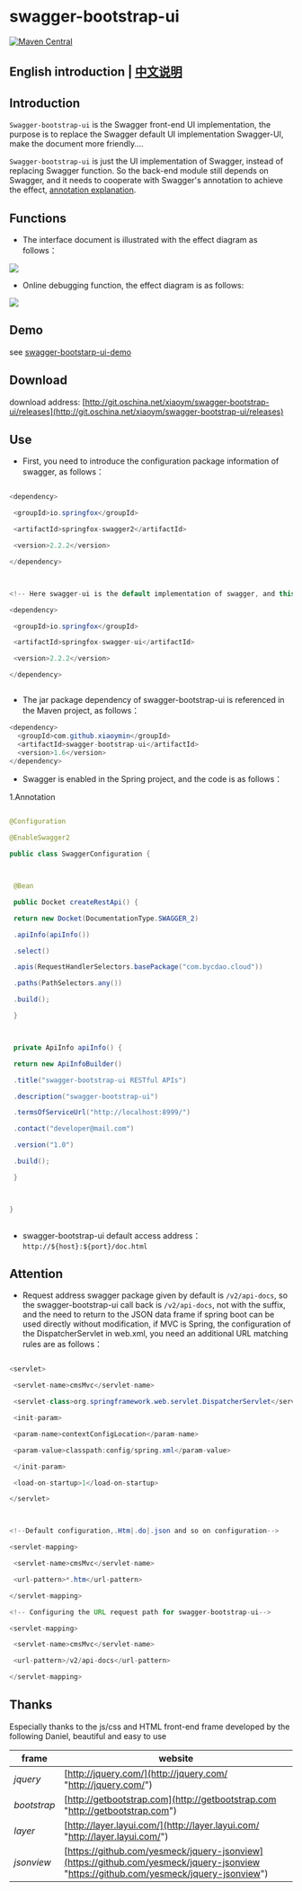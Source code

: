 swagger-bootstrap-ui
=========================
[![Maven Central](https://maven-badges.herokuapp.com/maven-central/com.github.xiaoymin/swagger-bootstrap-ui/badge.svg)](https://maven-badges.herokuapp.com/maven-central/com.github.xiaoymin/swagger-bootstrap-ui)

## English introduction | [中文说明](README_zh.md)

## Introduction

`Swagger-bootstrap-ui` is the Swagger front-end UI implementation, the purpose is to replace the Swagger default UI implementation Swagger-UI, make the document more friendly....

`Swagger-bootstrap-ui` is just the UI implementation of Swagger, instead of replacing Swagger function. So the back-end module still depends on Swagger, and it needs to cooperate with Swagger's annotation to achieve the effect, [annotation explanation](swagger-annotation.md).

## Functions


* The interface document is illustrated with the effect diagram as follows：



![](https://static.oschina.net/uploads/space/2017/1218/160550_m8iQ_254762.jpg)

* Online debugging function, the effect diagram is as follows:

![](https://static.oschina.net/uploads/space/2017/1218/160754_zeO9_254762.jpg)

## 

## Demo

see [swagger-bootstarp-ui-demo](http://git.oschina.net/xiaoym/swagger-bootstrap-ui-demo)

## Download

download address: [http://git.oschina.net/xiaoym/swagger-bootstrap-ui/releases](http://git.oschina.net/xiaoym/swagger-bootstrap-ui/releases)

## Use

* First, you need to introduce the configuration package information of swagger, as follows：



```java

<dependency>

 <groupId>io.springfox</groupId>

 <artifactId>springfox-swagger2</artifactId>

 <version>2.2.2</version>

</dependency>



<!-- Here swagger-ui is the default implementation of swagger, and this jar can be replaced with the following swagger-bootstrap-ui substitution--->

<dependency>

 <groupId>io.springfox</groupId>

 <artifactId>springfox-swagger-ui</artifactId>

 <version>2.2.2</version>

</dependency>



```






* The jar package dependency of swagger-bootstrap-ui is referenced in the Maven project, as follows：



```java
<dependency>
  <groupId>com.github.xiaoymin</groupId>
  <artifactId>swagger-bootstrap-ui</artifactId>
  <version>1.6</version>
</dependency>
```



* Swagger is enabled in the Spring project, and the code is as follows：


1.Annotation

```java

@Configuration

@EnableSwagger2

public class SwaggerConfiguration {



 @Bean

 public Docket createRestApi() {

 return new Docket(DocumentationType.SWAGGER_2)

 .apiInfo(apiInfo())

 .select()

 .apis(RequestHandlerSelectors.basePackage("com.bycdao.cloud"))

 .paths(PathSelectors.any())

 .build();

 }



 private ApiInfo apiInfo() {

 return new ApiInfoBuilder()

 .title("swagger-bootstrap-ui RESTful APIs")

 .description("swagger-bootstrap-ui")

 .termsOfServiceUrl("http://localhost:8999/")

 .contact("developer@mail.com")

 .version("1.0")

 .build();

 }



}



```



* swagger-bootstrap-ui default access address：`http://${host}:${port}/doc.html`



## Attention



* Request address swagger package given by default is `/v2/api-docs`, so the swagger-bootstrap-ui call back is `/v2/api-docs`, not with the suffix, and the need to return to the JSON data frame if spring boot can be used directly without modification, if MVC is Spring, the configuration of the DispatcherServlet in web.xml, you need an additional URL matching rules are as follows：



```java

<servlet>

 <servlet-name>cmsMvc</servlet-name>

 <servlet-class>org.springframework.web.servlet.DispatcherServlet</servlet-class>

 <init-param>

 <param-name>contextConfigLocation</param-name>

 <param-value>classpath:config/spring.xml</param-value>

 </init-param>

 <load-on-startup>1</load-on-startup>

</servlet>



<!--Default configuration,.Htm|.do|.json and so on configuration-->

<servlet-mapping>

 <servlet-name>cmsMvc</servlet-name>

 <url-pattern>*.htm</url-pattern>

</servlet-mapping>

<!-- Configuring the URL request path for swagger-bootstrap-ui-->

<servlet-mapping>

 <servlet-name>cmsMvc</servlet-name>

 <url-pattern>/v2/api-docs</url-pattern>

</servlet-mapping>

```
## Thanks

Especially thanks to the js/css and HTML front-end frame developed by the following Daniel, beautiful and easy to use

| frame       | website                                  |
| ----------- | ---------------------------------------- |
| *jquery*    | [http://jquery.com/](http://jquery.com/ "http://jquery.com/") |
| *bootstrap* | [http://getbootstrap.com](http://getbootstrap.com "http://getbootstrap.com") |
| *layer*     | [http://layer.layui.com/](http://layer.layui.com/ "http://layer.layui.com/") |
| *jsonview*  | [https://github.com/yesmeck/jquery-jsonview](https://github.com/yesmeck/jquery-jsonview "https://github.com/yesmeck/jquery-jsonview") |
